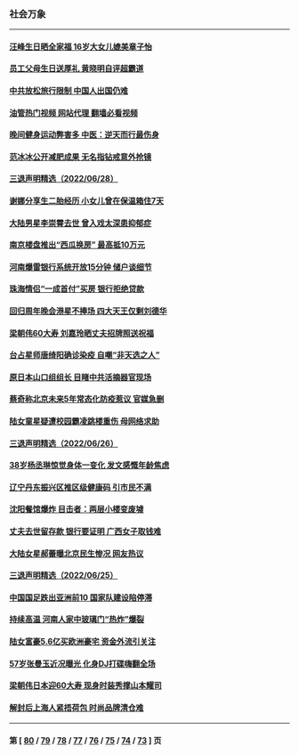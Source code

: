 ### 社会万象
---
#### [汪峰生日晒全家福 16岁大女儿媲美章子怡](../../pages/ncid282/n13770170.md?06300845) 
#### [员工父母生日送厚礼 黄晓明自评超霸道](../../pages/ncid282/n13770227.md?06300845) 
#### [中共放松旅行限制 中国人出国仍难](../../pages/ncid282/n13770135.md?06300845) 
#### [油管热门视频 网站代理 翻墙必看视频](http://209.222.30.114:81/youtube.html?06300845)
#### [晚间健身运动弊害多 中医：逆天而行最伤身](../../pages/ncid282/n13770133.md?06300845) 
#### [范冰冰公开减肥成果 无名指钻戒意外抢镜](../../pages/ncid282/n13769524.md?06300845) 
#### [三退声明精选（2022/06/28）](../../pages/ncid282/n13769699.md?06300845) 
#### [谢娜分享生二胎经历 小女儿曾在保温箱住7天](../../pages/ncid282/n13769496.md?06300845) 
#### [大陆男星李崇霄去世 曾入戏太深患抑郁症](../../pages/ncid282/n13769452.md?06300845) 
#### [南京楼盘推出“西瓜换房” 最高抵10万元](../../pages/ncid282/n13769154.md?06300845) 
#### [河南爆雷银行系统开放15分钟 储户谈细节](../../pages/ncid282/n13769012.md?06300845) 
#### [珠海情侣“一成首付”买房 银行拒绝贷款](../../pages/ncid282/n13768958.md?06300845) 
#### [回归周年晚会港星不捧场 四大天王仅剩刘德华](../../pages/ncid282/n13768760.md?06300845) 
#### [梁朝伟60大寿 刘嘉玲晒丈夫招牌照送祝福](../../pages/ncid282/n13768712.md?06300845) 
#### [台占星师唐绮阳确诊染疫 自嘲“非天选之人”](../../pages/ncid282/n13768694.md?06300845) 
#### [原日本山口组组长 目睹中共活摘器官现场](../../pages/ncid282/n13767360.md?06300845) 
#### [蔡奇称北京未来5年常态化防疫惹议 官媒急删](../../pages/ncid282/n13768413.md?06300845) 
#### [陆女童星疑遭校园霸凌跳楼重伤 母网络求助](../../pages/ncid282/n13768304.md?06300845) 
#### [三退声明精选（2022/06/26）](../../pages/ncid282/n13768117.md?06300845) 
#### [38岁杨丞琳惊觉身体一变化 发文感慨年龄焦虑](../../pages/ncid282/n13767933.md?06300845) 
#### [辽宁丹东振兴区推区级健康码 引市民不满](../../pages/ncid282/n13767836.md?06300845) 
#### [沈阳餐馆爆炸 目击者：两层小楼变废墟](../../pages/ncid282/n13767732.md?06300845) 
#### [丈夫去世留存款 银行要证明 广西女子取钱难](../../pages/ncid282/n13767637.md?06300845) 
#### [大陆女星郝蕾曝北京民生惨况 网友热议](../../pages/ncid282/n13767443.md?06300845) 
#### [三退声明精选（2022/06/25）](../../pages/ncid282/n13767560.md?06300845) 
#### [中国国足跌出亚洲前10 国家队建设陷停滞](../../pages/ncid282/n13767456.md?06300845) 
#### [持续高温 河南人家中玻璃门“热炸”爆裂](../../pages/ncid282/n13767280.md?06300845) 
#### [陆女富豪5.6亿买欧洲豪宅 资金外流引关注](../../pages/ncid282/n13767225.md?06300845) 
#### [57岁张曼玉近况曝光 化身DJ打碟嗨翻全场](../../pages/ncid282/n13767006.md?06300845) 
#### [梁朝伟日本迎60大寿 现身时装秀撑山本耀司](../../pages/ncid282/n13766966.md?06300845) 
#### [解封后上海人紧捂荷包 时尚品牌清仓难](../../pages/ncid282/n13766680.md?06300845) 

---
#### 第 [ [80](./80.md?06300845) / [79](./79.md?06300845) / [78](./78.md?06300845) / [77](./77.md?06300845) / [76](./76.md?06300845) / [75](./75.md?06300845) / [74](./74.md?06300845) / [73](./73.md?06300845) ] 页
